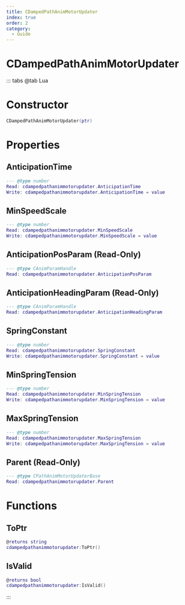 ```yaml
---
title: CDampedPathAnimMotorUpdater
index: true
order: 2
category:
  - Guide
---
```


# CDampedPathAnimMotorUpdater

::: tabs
@tab Lua
# Constructor
```lua
CDampedPathAnimMotorUpdater(ptr)
```
# Properties
## AnticipationTime 
```lua
--- @type number
Read: cdampedpathanimmotorupdater.AnticipationTime
Write: cdampedpathanimmotorupdater.AnticipationTime = value
```
## MinSpeedScale 
```lua
--- @type number
Read: cdampedpathanimmotorupdater.MinSpeedScale
Write: cdampedpathanimmotorupdater.MinSpeedScale = value
```
## AnticipationPosParam (Read-Only)
```lua
--- @type CAnimParamHandle
Read: cdampedpathanimmotorupdater.AnticipationPosParam
```
## AnticipationHeadingParam (Read-Only)
```lua
--- @type CAnimParamHandle
Read: cdampedpathanimmotorupdater.AnticipationHeadingParam
```
## SpringConstant 
```lua
--- @type number
Read: cdampedpathanimmotorupdater.SpringConstant
Write: cdampedpathanimmotorupdater.SpringConstant = value
```
## MinSpringTension 
```lua
--- @type number
Read: cdampedpathanimmotorupdater.MinSpringTension
Write: cdampedpathanimmotorupdater.MinSpringTension = value
```
## MaxSpringTension 
```lua
--- @type number
Read: cdampedpathanimmotorupdater.MaxSpringTension
Write: cdampedpathanimmotorupdater.MaxSpringTension = value
```
## Parent (Read-Only)
```lua
--- @type CPathAnimMotorUpdaterBase
Read: cdampedpathanimmotorupdater.Parent
```
# Functions
## ToPtr
```lua
@returns string
cdampedpathanimmotorupdater:ToPtr()
```
## IsValid
```lua
@returns bool
cdampedpathanimmotorupdater:IsValid()
```

:::